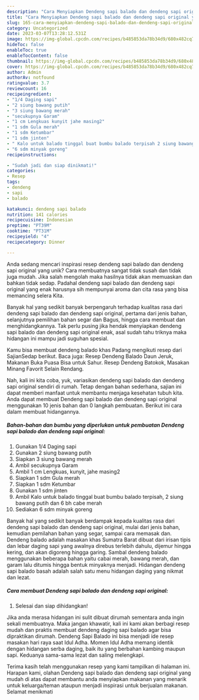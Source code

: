 ```yaml
---
description: "Cara Menyiapkan Dendeng sapi balado dan dendeng sapi original yang Lezat"
title: "Cara Menyiapkan Dendeng sapi balado dan dendeng sapi original yang Lezat"
slug: 165-cara-menyiapkan-dendeng-sapi-balado-dan-dendeng-sapi-original-yang-lezat
category: Uncategorized
date: 2023-03-07T13:28:12.531Z
image: https://img-global.cpcdn.com/recipes/b485853da78b34d9/680x482cq70/dendeng-sapi-balado-dan-dendeng-sapi-original-foto-resep-utama.jpg
hideToc: false
enableToc: true
enableTocContent: false
thumbnail: https://img-global.cpcdn.com/recipes/b485853da78b34d9/680x482cq70/dendeng-sapi-balado-dan-dendeng-sapi-original-foto-resep-utama.jpg
cover: https://img-global.cpcdn.com/recipes/b485853da78b34d9/680x482cq70/dendeng-sapi-balado-dan-dendeng-sapi-original-foto-resep-utama.jpg
author: Admin
authorAv: notfound
ratingvalue: 3.7
reviewcount: 16
recipeingredient:
- "1/4 Daging sapi"
- "2 siung bawang putih"
- "3 siung bawang merah"
- "secukupnya Garam"
- "1 cm Lengkuas kunyit jahe masing2"
- "1 sdm Gula merah"
- "1 sdm Ketumbar"
- "1 sdm jinten"
- " Kalo untuk balado tinggal buat bumbu balado terpisah 2 siung bawang putih dan 6 bh cabe merah"
- "6 sdm minyak goreng"
recipeinstructions:

- "Sudah jadi dan siap dinikmati!"
categories:
- Resep
tags:
- dendeng
- sapi
- balado

katakunci: dendeng sapi balado 
nutrition: 141 calories
recipecuisine: Indonesian
preptime: "PT39M"
cooktime: "PT31M"
recipeyield: "4"
recipecategory: Dinner

---
```





Anda sedang mencari inspirasi resep dendeng sapi balado dan dendeng sapi original yang unik? Cara membuatnya sangat tidak susah dan tidak juga mudah. Jika salah mengolah maka hasilnya tidak akan memuaskan dan bahkan tidak sedap. Padahal dendeng sapi balado dan dendeng sapi original yang enak harusnya sih mempunyai aroma dan cita rasa yang bisa memancing selera Kita.





Banyak hal yang sedikit banyak berpengaruh terhadap kualitas rasa dari dendeng sapi balado dan dendeng sapi original, pertama dari jenis bahan, selanjutnya pemilihan bahan segar dan Bagus, hingga cara membuat dan menghidangkannya. Tak perlu pusing jika hendak menyiapkan dendeng sapi balado dan dendeng sapi original enak,      asal sudah tahu triknya maka hidangan ini mampu jadi suguhan spesial.














Kamu bisa membuat dendeng balado khas Padang mengikuti resep dari SajianSedap berikut. Baca juga: Resep Dendeng Balado Daun Jeruk, Makanan Buka Puasa Bisa untuk Sahur. Resep Dendeng Batokok, Masakan Minang Favorit Selain Rendang.






Nah, kali ini kita coba, yuk, variasikan dendeng sapi balado dan dendeng sapi original sendiri di rumah. Tetap dengan bahan sederhana, sajian ini dapat memberi manfaat untuk membantu menjaga kesehatan tubuh kita. Anda dapat membuat Dendeng sapi balado dan dendeng sapi original menggunakan 10 jenis bahan dan 0 langkah pembuatan. Berikut ini cara dalam membuat hidangannya.

<!--inarticleads1-->

##### Bahan-bahan dan bumbu yang diperlukan untuk pembuatan Dendeng sapi balado dan dendeng sapi original:

1. Gunakan 1/4 Daging sapi
1. Gunakan 2 siung bawang putih
1. Siapkan 3 siung bawang merah
1. Ambil secukupnya Garam
1. Ambil 1 cm Lengkuas, kunyit, jahe masing2
1. Siapkan 1 sdm Gula merah
1. Siapkan 1 sdm Ketumbar
1. Gunakan 1 sdm jinten
1. Ambil  Kalo untuk balado tinggal buat bumbu balado terpisah, 2 siung bawang putih dan 6 bh cabe merah
1. Sediakan 6 sdm minyak goreng


Banyak hal yang sedikit banyak berdampak kepada kualitas rasa dari dendeng sapi balado dan dendeng sapi original, mulai dari jenis bahan, kemudian pemilahan bahan yang segar, sampai cara memasak dan. Dendeng balado adalah masakan khas Sumatra Barat dibuat dari irisan tipis dan lebar daging sapi yang awalnya direbus terlebih dahulu, dijemur hingga kering, dan akan digoreng hingga garing. Sambal dendeng balado menggunakan beberapa bahan yaitu cabai merah, bawang merah, dan garam lalu ditumis hingga bentuk minyaknya menjadi. Hidangan dendeng sapi balado basah adalah salah satu menu hidangan daging yang nikmat dan lezat. 

<!--inarticleads2-->

##### Cara membuat Dendeng sapi balado dan dendeng sapi original:


1. Selesai dan siap dihidangkan!

Jika anda merasa hidangan ini sulit dibuat dirumah sementara anda ingin sekali membuatnya. Maka jangan khawatir, kali ini kami akan berbagi resep mudah dan praktis membuat dendeng daging sapi balado agar bisa dipraktikan dirumah. Dendeng Sapi Balado ini bisa menjadi ide resep masakan hari raya saat Idul Adha. Momen Idul Adha memang identik dengan hidangan serba daging, baik itu yang berbahan kambing maupun sapi. Keduanya sama-sama lezat dan saling melengkapi. 

Terima kasih telah menggunakan resep yang kami tampilkan di halaman ini. Harapan kami, olahan Dendeng sapi balado dan dendeng sapi original yang mudah di atas dapat membantu anda menyiapkan makanan yang menarik untuk keluarga/teman ataupun menjadi inspirasi untuk berjualan makanan. Selamat menikmati
